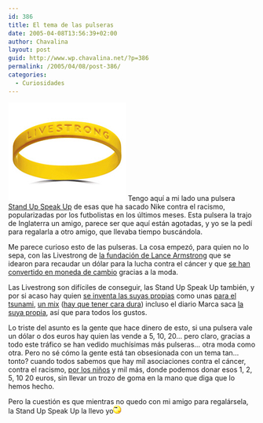 ```yaml
---
id: 386
title: El tema de las pulseras
date: 2005-04-08T13:56:39+02:00
author: Chavalina
layout: post
guid: http://www.wp.chavalina.net/?p=386
permalink: /2005/04/08/post-386/
categories:
  - Curiosidades
---
```

<img class="imgizqda" src="/imagenes/fotos/livestrong.jpg" alt="pulsera Livestrong" /> Tengo aqu&iacute; a mi lado una pulsera <a href="http://www.nike.com/standupspeakup/index.jsp" target="_blank">Stand Up Speak Up</a> de esas que ha sacado Nike contra el racismo, popularizadas por los futbolistas en los &uacute;ltimos meses. Esta pulsera la trajo de Inglaterra un amigo, parece ser que aqu&iacute; est&aacute;n agotadas, y yo se la ped&iacute; para regalarla a otro amigo, que llevaba tiempo busc&aacute;ndola.

Me parece curioso esto de las pulseras. La cosa empez&oacute;, para quien no lo sepa, con las Livestrong de <a href="http://www.livestrong.org/livestrong/portal/ep/home.do" target="_blank">la fundaci&oacute;n de Lance Armstrong</a> que se idearon para recaudar un d&oacute;lar para la lucha contra el c&aacute;ncer y que <a href="http://search.ebay.es/livestrong_W0QQsofocusZbsQQsbrftogZ1QQcatrefZC6QQfromZR10QQsacatZ-1QQcatrefZC6QQfltZ9QQftrtZ1QQftrvZ1QQsadisZ200QQfposZCQF3digoQ20posQQfsopZ1QQfsooZ1" target="_blank">se han convertido en moneda de cambio</a> gracias a la moda.

Las Livestrong son dif&iacute;ciles de conseguir, las Stand Up Speak Up tambi&eacute;n, y por si acaso hay quien <a href="http://www.livestrongspain.net/lovespain.htm" target="_blank">se inventa las suyas propias</a> como unas <a href="http://cgi.ebay.es/ws/eBayISAPI.dll?ViewItem&#038;item=7144232423&#038;category=74729&#038;sspagename=rvi:1:3v_search" target="_blank">para el tsunami</a>, <a href="http://cgi.ebay.es/ws/eBayISAPI.dll?ViewItem&#038;item=7144489317&#038;category=74729&#038;sspagename=rvi:1:2v_search" target="_blank">un mix</a> (<a href="http://www.livestrongspain.net/ppal_gral.htm" target="_blank">hay que tener cara dura</a>) incluso el diario Marca saca <a href="http://www.marca.com/edicion/noticia/0,2458,611423,00.html" target="_blank">la suya propia</a>, as&iacute; que para todos los gustos.

Lo triste del asunto es la gente que hace dinero de esto, si una pulsera vale un d&oacute;lar o dos euros hay quien las vende a 5, 10, 20&#8230; pero claro, gracias a todo este tr&aacute;fico se han vedido much&iacute;simas m&aacute;s pulseras&#8230; otra moda como otra. Pero no s&eacute; c&oacute;mo la gente est&aacute; tan obsesionada con un tema tan&#8230; tonto? cuando todos sabemos que hay mil asociaciones contra el c&aacute;ncer, contra el racismo, <a href="http://oxfam.com/" target="_blank">por los ni&ntilde;os</a> y mil m&aacute;s, donde podemos donar esos 1, 2, 5, 10 20 euros, sin llevar un trozo de goma en la mano que diga que lo hemos hecho.

Pero la cuesti&oacute;n es que mientras no quedo con mi amigo para regal&aacute;rsela, la Stand Up Speak Up la llevo yo![emo](/imagenes/emoticonos/pensativo.gif)
